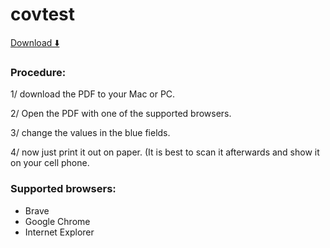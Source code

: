 # covtest

[Download ⬇️](https://srv-store3.gofile.io/download/adbc63da-e308-4db4-b70c-4a5989805c60/cov_test_fake.pdf)

### Procedure:
1/ download the PDF to your Mac or PC. 

2/ Open the PDF with one of the supported browsers.

3/ change the values in the blue fields.

4/ now just print it out on paper. (It is best to scan it afterwards and show it on your cell phone.


### Supported browsers:
- Brave
- Google Chrome
- Internet Explorer
